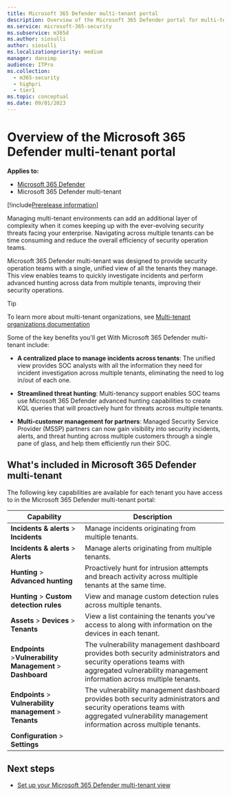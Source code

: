 ```yaml
---
title: Microsoft 365 Defender multi-tenant portal
description: Overview of the Microsoft 365 Defender portal for multi-tenant organizations 
ms.service: microsoft-365-security
ms.subservice: m365d
ms.author: siosulli
author: siosulli
ms.localizationpriority: medium
manager: dansimp
audience: ITPro
ms.collection: 
  - m365-security
  - highpri
  - tier1
ms.topic: conceptual
ms.date: 09/01/2023
---
```


# Overview of the Microsoft 365 Defender multi-tenant portal

**Applies to:**

- [Microsoft 365 Defender](https://go.microsoft.com/fwlink/?linkid=2118804)
- Microsoft 365 Defender multi-tenant

[!include[Prerelease information](../../includes/prerelease.md)]

Managing multi-tenant environments can add an additional layer of complexity when it comes keeping up with the ever-evolving security threats facing your enterprise. Navigating across multiple tenants can be time consuming and reduce the overall efficiency of security operation teams.

Microsoft 365 Defender multi-tenant was designed to provide security operation teams with a single, unified view of all the tenants they manage. This view enables teams to quickly investigate incidents and perform advanced hunting across data from multiple tenants, improving their security operations.

>[!Tip]
>To learn more about multi-tenant organizations, see [Multi-tenant organizations documentation](/azure/active-directory/multi-tenant-organizations/)

Some of the key benefits you'll get With Microsoft 365 Defender multi-tenant include:

- **A centralized place to manage incidents across tenants**: The unified view provides SOC analysts with all the information they need for incident investigation across multiple tenants, eliminating the need to log in/out of each one.

- **Streamlined threat hunting**: Multi-tenancy support enables SOC teams use Microsoft 365 Defender advanced hunting capabilities to create KQL queries that will proactively hunt for threats across multiple tenants.

- **Multi-customer management for partners**: Managed Security Service Provider (MSSP) partners can now gain visibility into security incidents, alerts, and threat hunting across multiple customers through a single pane of glass, and help them efficiently run their SOC.  

## What's included in Microsoft 365 Defender multi-tenant

The following key capabilities are available for each tenant you have access to in the Microsoft 365 Defender multi-tenant portal:

| Capability | Description |
| ------ | ------ |
|**Incidents & alerts** > **Incidents** | Manage incidents originating from multiple tenants. |
|**Incidents & alerts** > **Alerts** | Manage alerts originating from multiple tenants. |
|**Hunting** > **Advanced hunting**| Proactively hunt for intrusion attempts and breach activity across multiple tenants at the same time.|
|**Hunting** > **Custom detection rules**|View and manage custom detection rules across multiple tenants.|
|**Assets** > **Devices** > **Tenants**| View a list containing the tenants you've access to along with information on the devices in each tenant.|
|**Endpoints** >**Vulnerability Management** > **Dashboard** |The vulnerability management dashboard provides both security administrators and security operations teams with aggregated vulnerability management information across multiple tenants. |
|**Endpoints** > **Vulnerability management** > **Tenants** |The vulnerability management dashboard provides both security administrators and security operations teams with aggregated vulnerability management information across multiple tenants. |
|**Configuration** > **Settings**||

## Next steps

- [Set up your Microsoft 365 Defender multi-tenant view](mto-requirements.md)
